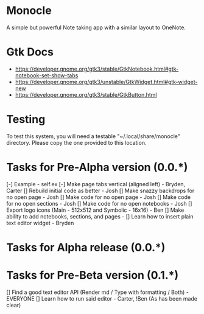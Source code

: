 # Monocle
A simple but powerful Note taking app with a similar layout to OneNote.

# Gtk Docs
* https://developer.gnome.org/gtk3/stable/GtkNotebook.html#gtk-notebook-set-show-tabs
* https://developer.gnome.org/gtk3/unstable/GtkWidget.html#gtk-widget-new
* https://developer.gnome.org/gtk3/stable/GtkButton.html

# Testing
To test this system, you will need a testable "~/.local/share/monocle" directory. Please copy the one provided to this location.

# Tasks for Pre-Alpha version (0.0.*)
[-] Example - self.ex
[-] Make page tabs vertical (aligned left) - Bryden, Carter
[] Rebuild initial code as better - Josh
[] Make snazzy backdrops for no open page - Josh
[] Make code for no open page - Josh
[] Make code for no open sections - Josh
[] Make code for no open notebooks - Josh
[] Export logo icons (Main - 512x512 and Symbolic - 16x16) - Ben
[] Make ability to add notebooks, sections, and pages - <OPEN>
[] Learn how to insert plain text editor widget - Bryden

# Tasks for Alpha release (0.0.*)

# Tasks for Pre-Beta version (0.1.*)
[] Find a good text editor API (Render md / Type with formatting / Both) - EVERYONE
[] Learn how to run said editor - Carter, !Ben (As has been made clear)